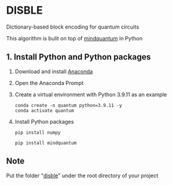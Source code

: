 # DISBLE
Dictionary-based block encoding for quantum circuits

This algorithm is bulit on top of [mindquantum](https://www.mindspore.cn/mindquantum/docs/en/r0.6/index.html) in Python

## 1. Install Python and Python packages

1. Download and install [Anaconda](https://www.anaconda.com/download)

2. Open the Anaconda Prompt
   
3. Create a virtual environment with Python 3.9.11 as an example

   ```
   conda create -n quantum python=3.9.11 -y
   conda activate quantum
   ```

3. Install Python packages

   ```
   pip install numpy
   ```
   ```
   pip install mindquantum
   ```


## Note

Put the folder "[disble](https://github.com/ChunlinYangHEU/DISBLE/disble)" under the root directory of your project
